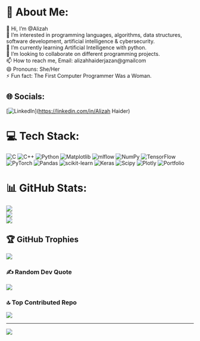 # 💫 About Me:
👋 Hi, I’m @Alizah<br>👀 I’m interested in programming languages, algorithms, data structures, software development, artificial intelligence & cybersecurity.<br>🌱 I’m currently learning Artificial Intelligence with python.<br>💞️ I’m looking to collaborate on different programming projects.<br>📫 How to reach me, Email: alizahhaiderjazan@gmailcom<br>😄 Pronouns: She/Her<br>⚡ Fun fact: The First Computer Programmer Was a Woman.


## 🌐 Socials:
[![LinkedIn](www.linkedin.com/in/alizah-haider-5458492a1)](https://linkedin.com/in/Alizah Haider) 

# 💻 Tech Stack:
![C](https://img.shields.io/badge/c-%2300599C.svg?style=for-the-badge&logo=c&logoColor=white) ![C++](https://img.shields.io/badge/c++-%2300599C.svg?style=for-the-badge&logo=c%2B%2B&logoColor=white) ![Python](https://img.shields.io/badge/python-3670A0?style=for-the-badge&logo=python&logoColor=ffdd54) ![Matplotlib](https://img.shields.io/badge/Matplotlib-%23ffffff.svg?style=for-the-badge&logo=Matplotlib&logoColor=black) ![mlflow](https://img.shields.io/badge/mlflow-%23d9ead3.svg?style=for-the-badge&logo=numpy&logoColor=blue) ![NumPy](https://img.shields.io/badge/numpy-%23013243.svg?style=for-the-badge&logo=numpy&logoColor=white) ![TensorFlow](https://img.shields.io/badge/TensorFlow-%23FF6F00.svg?style=for-the-badge&logo=TensorFlow&logoColor=white) ![PyTorch](https://img.shields.io/badge/PyTorch-%23EE4C2C.svg?style=for-the-badge&logo=PyTorch&logoColor=white) ![Pandas](https://img.shields.io/badge/pandas-%23150458.svg?style=for-the-badge&logo=pandas&logoColor=white) ![scikit-learn](https://img.shields.io/badge/scikit--learn-%23F7931E.svg?style=for-the-badge&logo=scikit-learn&logoColor=white) ![Keras](https://img.shields.io/badge/Keras-%23D00000.svg?style=for-the-badge&logo=Keras&logoColor=white) ![Scipy](https://img.shields.io/badge/SciPy-%230C55A5.svg?style=for-the-badge&logo=scipy&logoColor=%white) ![Plotly](https://img.shields.io/badge/Plotly-%233F4F75.svg?style=for-the-badge&logo=plotly&logoColor=white) ![Portfolio](https://img.shields.io/badge/Portfolio-%23000000.svg?style=for-the-badge&logo=firefox&logoColor=#FF7139)
# 📊 GitHub Stats:
![](https://github-readme-stats.vercel.app/api?username=Alizah-cloud&theme=dark&hide_border=false&include_all_commits=true&count_private=false)<br/>
![](https://github-readme-streak-stats.herokuapp.com/?user=Alizah-cloud&theme=dark&hide_border=false)<br/>
![](https://github-readme-stats.vercel.app/api/top-langs/?username=Alizah-cloud&theme=dark&hide_border=false&include_all_commits=true&count_private=false&layout=compact)

## 🏆 GitHub Trophies
![](https://github-profile-trophy.vercel.app/?username=Alizah-cloud&theme=radical&no-frame=false&no-bg=true&margin-w=4)

### ✍️ Random Dev Quote
![](https://quotes-github-readme.vercel.app/api?type=horizontal&theme=radical)

### 🔝 Top Contributed Repo
![](https://github-contributor-stats.vercel.app/api?username=Alizah-cloud&limit=5&theme=dark&combine_all_yearly_contributions=true)

---
[![](https://visitcount.itsvg.in/api?id=Alizah-cloud&icon=2&color=12)](https://visitcount.itsvg.in)

<!-- Proudly created with GPRM ( https://gprm.itsvg.in ) -->

<!---
Alizah-cloud/Alizah-cloud is a ✨ special ✨ repository because its `README.md` (this file) appears on your GitHub profile.
You can click the Preview link to take a look at your changes.
--->
